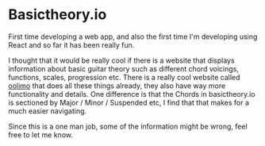 # Basictheory.io

First time developing a web app, and also the first time I'm developing using React and so far it has been really fun. 

I thought that it would be really cool if there is a website that displays information about basic guitar theory such as different chord voicings, functions, scales, progression etc. There is a really cool website called [oolimo](https://www.oolimo.com/) that does all these things already, they also have way more functionality and details. One difference is that the Chords in basictheory.io is sectioned by Major / Minor / Suspended etc, I find that that makes for a much easier navigating. 

Since this is a one man job, some of the information might be wrong, feel free to let me know. 
